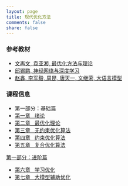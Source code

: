 ```yaml
---
layout: page
title: 现代优化方法
comments: false
share: false
---
```




### 参考教材
* <a href="http://faculty.bicmr.pku.edu.cn/~wenzw/optbook.html" class="textlink" target="_blank"> 文再文, 袁亚湘, 最优化方法与理论</a><br>
* <a href="https://nndl.github.io/" class="textlink" target="_blank"> 邱锡鹏, 神经网络与深度学习 </a><br>
* <a href="https://llmbook-zh.github.io/" class="textlink" target="_blank"> 赵鑫, 李军毅, 周昆, 唐天一, 文继荣, 大语言模型 </a><br>



### 课程信息 
* 第一部分：基础篇
 * <a href="../OPT/绪论.pdf" class="textlink" target="_blank">  第一章 &nbsp;  绪论<br>
 * <a href="../OPT/最优化理论.pdf" class="textlink" target="_blank">  第二章 &nbsp;  最优化理论<br>
 * <a href="../OPT/无约束优化算法.pdf" class="textlink" target="_blank">  第三章 &nbsp;  无约束优化算法<br>
 * <a href="../OPT/约束优化算法.pdf" class="textlink" target="_blank">  第四章 &nbsp;  约束优化算法<br>
 * <a href="../OPT/复合优化算法.pdf" class="textlink" target="_blank">  第五章 &nbsp;  复合优化算法<br>


第一部分：进阶篇
* <a href="../OPT/学习优化.pdf" class="textlink" target="_blank">  第六章 &nbsp;  学习优化<br>
* <a href="../OPT/大模型辅助优化.pdf" class="textlink" target="_blank">  第七章 &nbsp;  大模型辅助优化<br>
